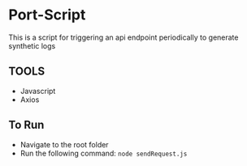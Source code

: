 # Port-Script
This is a script for triggering an api endpoint periodically to generate synthetic logs

## TOOLS
- Javascript
- Axios

## To Run
- Navigate to the root folder
- Run the following command:
`node sendRequest.js`